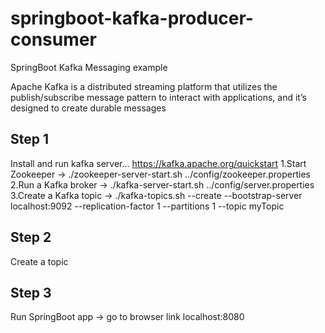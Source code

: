 # springboot-kafka-producer-consumer
SpringBoot Kafka Messaging example

Apache Kafka is a distributed streaming platform that utilizes the publish/subscribe message pattern to interact with applications, and it’s designed to create durable messages

Step 1
------------
Install and run kafka server... https://kafka.apache.org/quickstart
1.Start Zookeeper -> ./zookeeper-server-start.sh ../config/zookeeper.properties
2.Run a Kafka broker -> ./kafka-server-start.sh ../config/server.properties
3.Create a Kafka topic -> ./kafka-topics.sh --create --bootstrap-server localhost:9092 --replication-factor 1 --partitions 1 --topic myTopic
 
Step 2 
----------
Create a topic

Step 3
---------
Run SpringBoot app -> go to browser link localhost:8080
